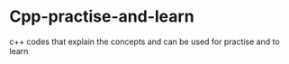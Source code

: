 # Cpp-practise-and-learn
c++ codes that explain the concepts and can be used for practise and to learn
